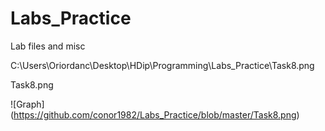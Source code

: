 # Labs_Practice
Lab files and misc

C:\Users\Oriordanc\Desktop\HDip\Programming\Labs_Practice\Task8.png


Task8.png

![Graph] (https://github.com/conor1982/Labs_Practice/blob/master/Task8.png)